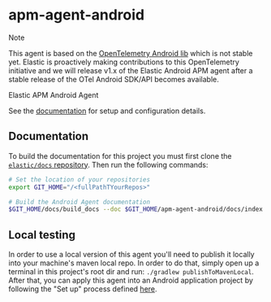 # apm-agent-android

> [!NOTE]
> This agent is based on
> the [OpenTelemetry Android lib](https://github.com/open-telemetry/opentelemetry-android) which is
> not stable yet. Elastic is proactively making contributions to this OpenTelemetry initiative and
> we will release v1.x of the Elastic Android APM agent after a stable release of the OTel Android
> SDK/API becomes available.

Elastic APM Android Agent

See the [documentation](https://www.elastic.co/guide/en/apm/agent/android/current/index.html) for
setup and configuration details.

## Documentation

To build the documentation for this project you must first clone
the [`elastic/docs` repository](https://github.com/elastic/docs/). Then run the following commands:

```bash
# Set the location of your repositories
export GIT_HOME="/<fullPathTYourRepos>"

# Build the Android Agent documentation
$GIT_HOME/docs/build_docs --doc $GIT_HOME/apm-agent-android/docs/index.asciidoc --chunk 1 --open
```

## Local testing

In order to use a local version of this agent you'll need to publish it locally into your machine's
maven local repo. In order to do that, simply open up a terminal in this project's root dir and
run: `./gradlew publishToMavenLocal`. After that, you can apply this agent into an Android
application project by following the "Set up" process defined [here](docs).